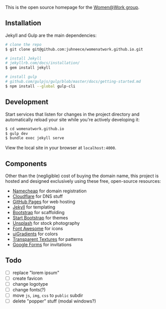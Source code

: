 This is the open source homepage for the [Women@Work group](https://womenatwork.group).

## Installation

Jekyll and Gulp are the main dependencies:

```bash
# clone the repo
$ git clone git@github.com:juhneece/womenatwork.github.io.git

# install Jekyll
# jekyllrb.com/docs/installation/
$ gem install jekyll

# install gulp
# github.com/gulpjs/gulp/blob/master/docs/getting-started.md
$ npm install --global gulp-cli
```

## Development

Start services that listen for changes in the project directory and automatically reload your site while you're actively developing it:

```bash
$ cd womenatwork.github.io
$ gulp dev
$ bundle exec jekyll serve
```

View the local site in your browser at `localhost:4000`.

## Components

Other than the (negligible) cost of buying the domain name, this project is hosted and designed exclusively using these free, open-source resources:

- [Namecheap](https://www.namecheap.com/) for domain registration
- [Cloudflare](https://www.cloudflare.com/) for DNS stuff
- [GitHub Pages](https://pages.github.com/) for web hosting
- [Jekyll](http://jekyllrb.com/) for templating
- [Bootstrap](http://getbootstrap.com/) for scaffolding
- [Start Bootstrap](https://startbootstrap.com/) for themes
- [Unsplash](https://unsplash.com) for stock photography
- [Font Awesome](http://fontawesome.io/) for icons
- [uiGradients](https://uigradients.com/) for colors
- [Transparent Textures](https://www.transparenttextures.com/) for patterns
- [Google Forms](https://www.google.com/forms/about/) for invitations

## Todo

- [ ] replace "lorem ipsum"
- [ ] create favicon
- [ ] change logotype
- [ ] change fonts(?)
- [ ] move `js`, `img`, `css` to `public` subdir
- [ ] delete "popper" stuff (modal windows?)
